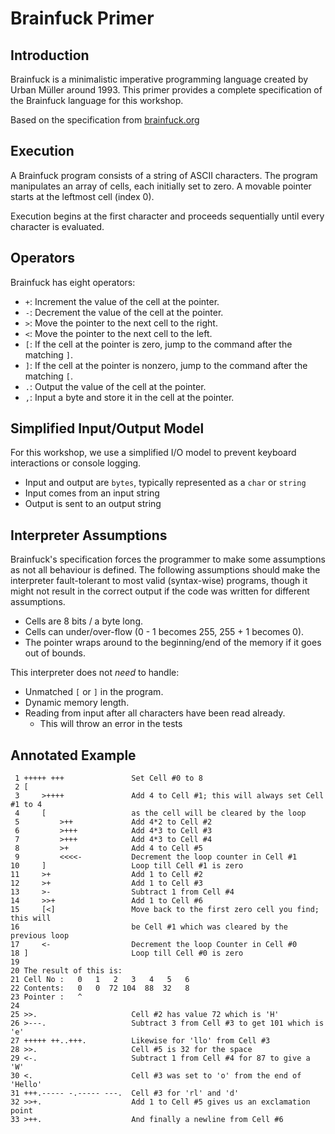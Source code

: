 # Brainfuck Primer

## Introduction

Brainfuck is a minimalistic imperative programming language created by Urban Müller around 1993.
This primer provides a complete specification of the Brainfuck language for this workshop.

Based on the specification from [brainfuck.org](http://brainfuck.org/brainfuck.html)

## Execution

A Brainfuck program consists of a string of ASCII characters.
The program manipulates an array of cells, each initially set to zero.
A movable pointer starts at the leftmost cell (index 0).

Execution begins at the first character and proceeds sequentially until every character is evaluated.

## Operators

Brainfuck has eight operators:

- `+`: Increment the value of the cell at the pointer.
- `-`: Decrement the value of the cell at the pointer.
- `>`: Move the pointer to the next cell to the right.
- `<`: Move the pointer to the next cell to the left.
- `[`: If the cell at the pointer is zero, jump to the command after the matching `]`.
- `]`: If the cell at the pointer is nonzero, jump to the command after the matching `[`.
- `.`: Output the value of the cell at the pointer.
- `,`: Input a byte and store it in the cell at the pointer.

## Simplified Input/Output Model

For this workshop, we use a simplified I/O model to prevent keyboard interactions or console logging.

- Input and output are `bytes`, typically represented as a `char` or `string`
- Input comes from an input string
- Output is sent to an output string

## Interpreter Assumptions

Brainfuck's specification forces the programmer to make some assumptions as not all behaviour is defined.
The following assumptions should make the interpreter fault-tolerant to most valid (syntax-wise) programs,
though it might not result in the correct output if the code was written for different assumptions.

- Cells are 8 bits / a byte long.
- Cells can under/over-flow (0 - 1 becomes 255, 255 + 1 becomes 0).
- The pointer wraps around to the beginning/end of the memory if it goes out of bounds.

This interpreter does not _need_ to handle:

- Unmatched `[` or `]` in the program.
- Dynamic memory length.
- Reading from input after all characters have been read already.
  - This will throw an error in the tests

## Annotated Example

```brainfuck
 1 +++++ +++               Set Cell #0 to 8
 2 [
 3     >++++               Add 4 to Cell #1; this will always set Cell #1 to 4
 4     [                   as the cell will be cleared by the loop
 5         >++             Add 4*2 to Cell #2
 6         >+++            Add 4*3 to Cell #3
 7         >+++            Add 4*3 to Cell #4
 8         >+              Add 4 to Cell #5
 9         <<<<-           Decrement the loop counter in Cell #1
10     ]                   Loop till Cell #1 is zero
11     >+                  Add 1 to Cell #2
12     >+                  Add 1 to Cell #3
13     >-                  Subtract 1 from Cell #4
14     >>+                 Add 1 to Cell #6
15     [<]                 Move back to the first zero cell you find; this will
16                         be Cell #1 which was cleared by the previous loop
17     <-                  Decrement the loop Counter in Cell #0
18 ]                       Loop till Cell #0 is zero
19 
20 The result of this is:
21 Cell No :   0   1   2   3   4   5   6
22 Contents:   0   0  72 104  88  32   8
23 Pointer :   ^
24 
25 >>.                     Cell #2 has value 72 which is 'H'
26 >---.                   Subtract 3 from Cell #3 to get 101 which is 'e'
27 +++++ ++..+++.          Likewise for 'llo' from Cell #3
28 >>.                     Cell #5 is 32 for the space
29 <-.                     Subtract 1 from Cell #4 for 87 to give a 'W'
30 <.                      Cell #3 was set to 'o' from the end of 'Hello'
31 +++.----- -.----- ---.  Cell #3 for 'rl' and 'd'
32 >>+.                    Add 1 to Cell #5 gives us an exclamation point
33 >++.                    And finally a newline from Cell #6
```